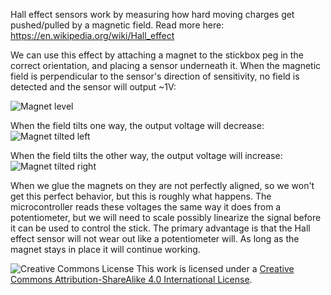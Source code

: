 Hall effect sensors work by measuring how hard moving charges get pushed/pulled by a magnetic field. Read more here: https://en.wikipedia.org/wiki/Hall_effect

We can use this effect by attaching a magnet to the stickbox peg in the correct orientation, and placing a sensor underneath it. When the magnetic field is perpendicular to the sensor's direction of sensitivity, no field is detected and the sensor will output ~1V:

![Magnet level](https://github.com/PhobGCC/PhobGCC-doc/blob/main/General_Info/Hall_Effect_Sensors_Images/level_magnet.png?raw=true)

When the field tilts one way, the output voltage will decrease:
![Magnet tilted left](https://github.com/PhobGCC/PhobGCC-doc/blob/main/General_Info/Hall_Effect_Sensors_Images/left_magnet.png?raw=true)

When the field tilts the other way, the output voltage will increase:
![Magnet tilted right](https://github.com/PhobGCC/PhobGCC-doc/blob/main/General_Info/Hall_Effect_Sensors_Images/right_magnet.png?raw=true)

When we glue the magnets on they are not perfectly aligned, so we won't get this perfect behavior, but this is roughly what happens. The microcontroller reads these voltages the same way it does from a potentiometer, but we will need to scale possibly linearize the signal before it can be used to control the stick. The primary advantage is that the Hall effect sensor will not wear out like a potentiometer will. As long as the magnet stays in place it will continue working.

![Creative Commons License](https://i.creativecommons.org/l/by-sa/4.0/88x31.png)
This work is licensed under a [Creative Commons Attribution-ShareAlike 4.0 International License](http://creativecommons.org/licenses/by-sa/4.0/).
